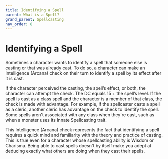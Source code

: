 ```yaml
---
title: Identifying a Spell
parent: What is a Spell?
grand_parent: Spellcasting
nav_order: 8
---
```


# Identifying a Spell
Sometimes a character wants to identify a spell that someone else is casting or that was already cast. To do so, a character can make an Intelligence (Arcana) check on their turn to identify a spell by its effect after it is cast.

If the character perceived the casting, the spell’s effect, or both, the character can attempt the check. The DC equals 15 + the spell’s level. If the spell is cast as a class spell and the character is a member of that class, the check is made with advantage. For example, if the spellcaster casts a spell as a cleric, another cleric has advantage on the check to identify the spell. Some spells aren't associated with any class when they're cast, such as when a monster uses its Innate Spellcasting trait.

This Intelligence (Arcana) check represents the fact that identifying a spell requires a quick mind and familiarity with the theory and practice of casting. This is true even for a character whose spellcasting ability is Wisdom or Charisma. Being able to cast spells doesn't by itself make you adept at deducing exactly what others are doing when they cast their spells.
